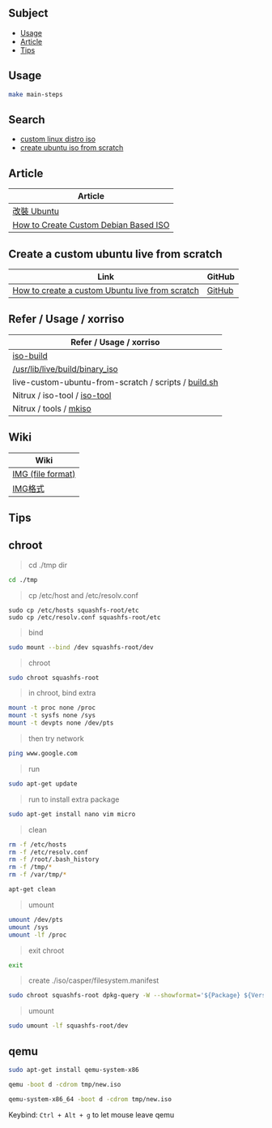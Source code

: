 

## Subject

* [Usage](#usage)
* [Article](#article)
* [Tips](#tips)




## Usage

``` sh
make main-steps
```




## Search

* [custom linux distro iso](https://www.google.com/search?q=custom+linux+distro+iso)
* [create ubuntu iso from scratch](https://www.google.com/search?q=create+ubuntu+iso+from+scratch)




## Article

| Article |
| ------- |
| [改裝 Ubuntu](http://amitmason.blogspot.com/2011/04/ubuntu.html) |
| [How to Create Custom Debian Based ISO](https://dev.to/vaiolabs_io/how-to-create-custom-debian-based-iso-4g37) |




## Create a custom ubuntu live from scratch

| Link | GitHub |
| ---- | ------ |
| [How to create a custom Ubuntu live from scratch](https://mvallim.github.io/live-custom-ubuntu-from-scratch/) | [GitHub](https://github.com/mvallim/live-custom-ubuntu-from-scratch)




## Refer / Usage / xorriso

| Refer / Usage / xorriso |
| ----- |
| [iso-build](https://samwhelp.github.io/note-about-lika-live-build-config/read/issue/iso-build.html#explore) |
| [/usr/lib/live/build/binary_iso](https://salsa.debian.org/live-team/live-build/-/blob/master/scripts/build/binary_iso?ref_type=heads#L183-L192) |
| live-custom-ubuntu-from-scratch / scripts / [build.sh](https://github.com/mvallim/live-custom-ubuntu-from-scratch/blob/master/scripts/build.sh#L158-L191) |
| Nitrux / iso-tool / [iso-tool](https://github.com/Nitrux/iso-tool/blob/legacy/iso-tool#L163-L179) |
| Nitrux / tools / [mkiso](https://github.com/Nitrux/tools/blob/master/mkiso#L143-L154) |




## Wiki

| Wiki |
| ---- |
| [IMG (file format)](https://en.wikipedia.org/wiki/IMG_(file_format)) |
| [IMG格式](https://zh.wikipedia.org/zh-tw/IMG%E6%A0%BC%E5%BC%8F) |




## Tips

## chroot

> cd ./tmp dir

``` sh
cd ./tmp
```

> cp /etc/host and /etc/resolv.conf

```
sudo cp /etc/hosts squashfs-root/etc
sudo cp /etc/resolv.conf squashfs-root/etc
```

> bind

``` sh
sudo mount --bind /dev squashfs-root/dev
```

> chroot

``` sh
sudo chroot squashfs-root
```

> in chroot, bind extra

``` sh
mount -t proc none /proc
mount -t sysfs none /sys
mount -t devpts none /dev/pts
```

> then try network

``` sh
ping www.google.com
```

> run 

``` sh
sudo apt-get update
```

> run to install extra package

``` sh
sudo apt-get install nano vim micro
```

> clean

``` sh
rm -f /etc/hosts
rm -f /etc/resolv.conf
rm -f /root/.bash_history
rm -f /tmp/*
rm -f /var/tmp/*

apt-get clean
```

> umount

``` sh
umount /dev/pts
umount /sys
umount -lf /proc
```

> exit chroot

``` sh
exit
```

> create ./iso/casper/filesystem.manifest

``` sh
sudo chroot squashfs-root dpkg-query -W --showformat='${Package} ${Version}\n' > ./iso/casper/filesystem.manifest
```

> umount

``` sh
sudo umount -lf squashfs-root/dev
```




## qemu

``` sh
sudo apt-get install qemu-system-x86
```

``` sh
qemu -boot d -cdrom tmp/new.iso
```

``` sh
qemu-system-x86_64 -boot d -cdrom tmp/new.iso
```

Keybind: `Ctrl + Alt + g` to let mouse leave qemu
